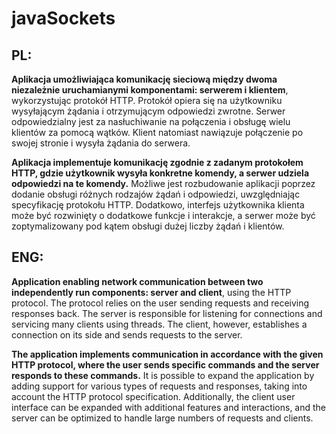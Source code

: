 # javaSockets
## **PL:**
**Aplikacja umożliwiająca komunikację sieciową między dwoma niezależnie uruchamianymi komponentami: serwerem i klientem**, wykorzystując protokół HTTP. Protokół opiera się na użytkowniku wysyłającym żądania i otrzymującym odpowiedzi zwrotne. Serwer odpowiedzialny jest za nasłuchiwanie na połączenia i obsługę wielu klientów za pomocą wątków. Klient natomiast nawiązuje połączenie po swojej stronie i wysyła żądania do serwera.

**Aplikacja implementuje komunikację zgodnie z zadanym protokołem HTTP, gdzie użytkownik wysyła konkretne komendy, a serwer udziela odpowiedzi na te komendy.** Możliwe jest rozbudowanie aplikacji poprzez dodanie obsługi różnych rodzajów żądań i odpowiedzi, uwzględniając specyfikację protokołu HTTP. Dodatkowo, interfejs użytkownika klienta może być rozwinięty o dodatkowe funkcje i interakcje, a serwer może być zoptymalizowany pod kątem obsługi dużej liczby żądań i klientów.

## **ENG:**
**Application enabling network communication between two independently run components: server and client**, using the HTTP protocol. The protocol relies on the user sending requests and receiving responses back. The server is responsible for listening for connections and servicing many clients using threads. The client, however, establishes a connection on its side and sends requests to the server.

**The application implements communication in accordance with the given HTTP protocol, where the user sends specific commands and the server responds to these commands.** It is possible to expand the application by adding support for various types of requests and responses, taking into account the HTTP protocol specification. Additionally, the client user interface can be expanded with additional features and interactions, and the server can be optimized to handle large numbers of requests and clients.

